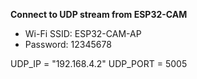 **Connect to UDP stream from ESP32-CAM**
- Wi-Fi SSID: ESP32-CAM-AP
- Password: 12345678


UDP_IP = "192.168.4.2"
UDP_PORT = 5005
